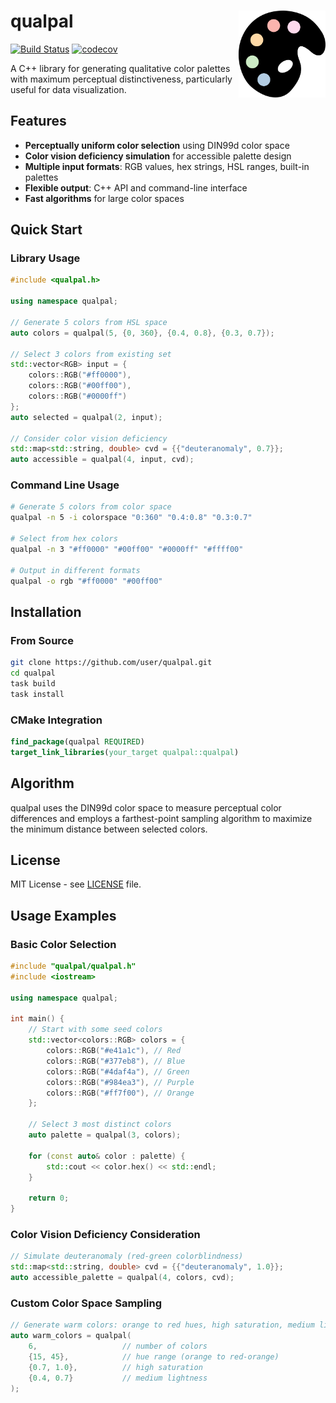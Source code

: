 # qualpal <img src='https://raw.githubusercontent.com/jolars/qualpal/refs/heads/main/docs/images/logo.svg' align="right" width="139" />

[![Build Status](https://github.com/jolars/qualpal/actions/workflows/ci.yaml/badge.svg)](https://github.com/jolars/qualpal/actions/workflows/ci.yaml)
[![codecov](https://codecov.io/gh/jolars/qualpal/graph/badge.svg?token=p5JTFa9BUz)](https://codecov.io/gh/jolars/qualpal)

A C++ library for generating qualitative color palettes with maximum perceptual distinctiveness, particularly useful for data visualization.

## Features

- **Perceptually uniform color selection** using DIN99d color space
- **Color vision deficiency simulation** for accessible palette design
- **Multiple input formats**: RGB values, hex strings, HSL ranges, built-in palettes
- **Flexible output**: C++ API and command-line interface
- **Fast algorithms** for large color spaces

## Quick Start

### Library Usage

```cpp
#include <qualpal.h>

using namespace qualpal;

// Generate 5 colors from HSL space
auto colors = qualpal(5, {0, 360}, {0.4, 0.8}, {0.3, 0.7});

// Select 3 colors from existing set
std::vector<RGB> input = {
    colors::RGB("#ff0000"),
    colors::RGB("#00ff00"),
    colors::RGB("#0000ff")
};
auto selected = qualpal(2, input);

// Consider color vision deficiency
std::map<std::string, double> cvd = {{"deuteranomaly", 0.7}};
auto accessible = qualpal(4, input, cvd);
```

### Command Line Usage

```bash
# Generate 5 colors from color space
qualpal -n 5 -i colorspace "0:360" "0.4:0.8" "0.3:0.7"

# Select from hex colors
qualpal -n 3 "#ff0000" "#00ff00" "#0000ff" "#ffff00"

# Output in different formats
qualpal -o rgb "#ff0000" "#00ff00"
```

## Installation

### From Source

```bash
git clone https://github.com/user/qualpal.git
cd qualpal
task build
task install
```

### CMake Integration

```cmake
find_package(qualpal REQUIRED)
target_link_libraries(your_target qualpal::qualpal)
```

## Algorithm

qualpal uses the DIN99d color space to measure perceptual color differences and employs a farthest-point sampling algorithm to maximize the minimum distance between selected colors.

## License

MIT License - see [LICENSE](LICENSE) file.

## Usage Examples

### Basic Color Selection

```cpp
#include "qualpal/qualpal.h"
#include <iostream>

using namespace qualpal;

int main() {
    // Start with some seed colors
    std::vector<colors::RGB> colors = {
        colors::RGB("#e41a1c"), // Red
        colors::RGB("#377eb8"), // Blue
        colors::RGB("#4daf4a"), // Green
        colors::RGB("#984ea3"), // Purple
        colors::RGB("#ff7f00"), // Orange
    };

    // Select 3 most distinct colors
    auto palette = qualpal(3, colors);

    for (const auto& color : palette) {
        std::cout << color.hex() << std::endl;
    }

    return 0;
}
```

### Color Vision Deficiency Consideration

```cpp
// Simulate deuteranomaly (red-green colorblindness)
std::map<std::string, double> cvd = {{"deuteranomaly", 1.0}};
auto accessible_palette = qualpal(4, colors, cvd);
```

### Custom Color Space Sampling

```cpp
// Generate warm colors: orange to red hues, high saturation, medium lightness
auto warm_colors = qualpal(
    6,                   // number of colors
    {15, 45},            // hue range (orange to red-orange)
    {0.7, 1.0},          // high saturation
    {0.4, 0.7}           // medium lightness
);
```
